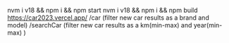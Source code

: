 nvm i v18 && npm i && npm start
nvm i v18 && npm i && npm build
https://car2023.vercel.app/
/car (filter new car results as a brand and model)
/searchCar (filter new car results as a km(min-max) and year(min-max) )